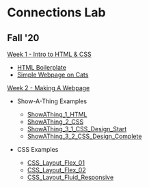 # Connections Lab
## Fall '20

[Week 1 - Intro to HTML & CSS](https://github.com/MathuraMG/IMA-Low-Res-Connections-Lab/tree/master/Week_1)
* [HTML Boilerplate](https://github.com/MathuraMG/IMA-Low-Res-Connections-Lab/tree/master/Week_1/HTML%20Boilerplate)
* [Simple Webpage on Cats](https://github.com/MathuraMG/IMA-Low-Res-Connections-Lab/tree/master/Week_1/Simple_Cat_Page)


[Week 2 - Making A Webpage](https://github.com/MathuraMG/IMA-Low-Res-Connections-Lab/tree/master/Week_2)
* Show-A-Thing Examples
  * [ShowAThing_1_HTML](https://github.com/MathuraMG/IMA-Low-Res-Connections-Lab/tree/master/Week_2/ShowAThing_1_HTML)
  * [ShowAThing_2_CSS](https://github.com/MathuraMG/IMA-Low-Res-Connections-Lab/tree/master/Week_2/ShowAThing_2_CSS)
  * [ShowAThing_3_1_CSS_Design_Start](https://github.com/MathuraMG/IMA-Low-Res-Connections-Lab/tree/master/Week_2/ShowAThing_3_1_Design_Start)
  * [ShowAThing_3_2_CSS_Design_Complete](https://github.com/MathuraMG/IMA-Low-Res-Connections-Lab/tree/master/Week_2/ShowAThing_3_2_Design_Complete)

* CSS Examples
  * [CSS_Layout_Flex_01](https://github.com/MathuraMG/IMA-Low-Res-Connections-Lab/tree/master/Week_2/CSS_Layout_Flex_01)
  * [CSS_Layout_Flex_02](https://github.com/MathuraMG/IMA-Low-Res-Connections-Lab/tree/master/Week_2/CSS_Layout_Flex_02)
  * [CSS_Layout_Fluid_Responsive](https://github.com/MathuraMG/IMA-Low-Res-Connections-Lab/tree/master/Week_2/CSS_Layout_Fluid_Responsive)
